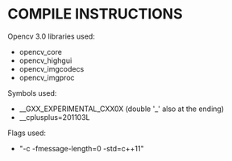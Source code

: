 COMPILE INSTRUCTIONS
===================

Opencv 3.0 libraries used:
- opencv_core
- opencv_highgui
- opencv_imgcodecs
- opencv_imgproc
    
Symbols used:
- __GXX_EXPERIMENTAL_CXX0X (double '_' also at the ending)
- __cplusplus=201103L
    
Flags used:
- "-c -fmessage-length=0 -std=c++11"
